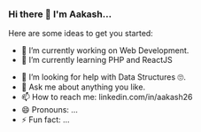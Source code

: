 ### Hi there 👋 I'm Aakash...


Here are some ideas to get you started:

- 🔭 I’m currently working on Web Development.
- 🌱 I’m currently learning PHP and ReactJS
<!-- - 👯 I’m looking to collaborate on ... -->
- 🤔 I’m looking for help with Data Structures 🙄.
- 💬 Ask me about anything you like.
- 📫 How to reach me: linkedin.com/in/aakash26
- 😄 Pronouns: ...
- ⚡ Fun fact: ...

